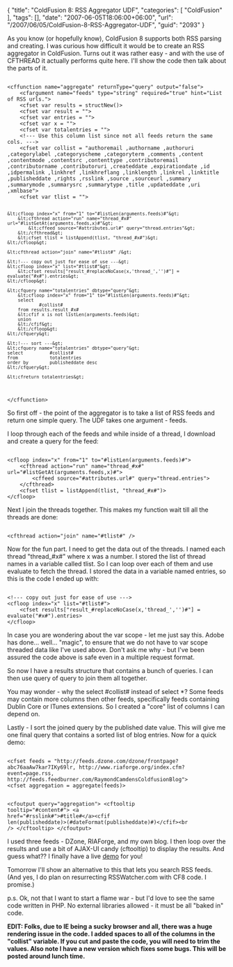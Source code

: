 {
	"title": "ColdFusion 8: RSS Aggregator UDF",
	"categories": [
		"ColdFusion"
	],
	"tags": [],
	"date": "2007-06-05T18:06:00+06:00",
	"url": "/2007/06/05/ColdFusion-8-RSS-Aggregator-UDF",
	"guid": "2093"
}

As you know (or hopefully know), ColdFusion 8 supports both RSS parsing and creating. I was curious how difficult it would be to create an RSS aggregator in ColdFusion. Turns out it was rather easy - and with the use of CFTHREAD it actually performs quite here. I'll show the code then talk about the parts of it.
<!--more-->
<code>
&lt;cffunction name="aggregate" returnType="query" output="false"&gt;
	&lt;cfargument name="feeds" type="string" required="true" hint="List of RSS urls."&gt;
	&lt;cfset var results = structNew()&gt;
	&lt;cfset var result = ""&gt;
	&lt;cfset var entries = ""&gt;
	&lt;cfset var x = ""&gt;
	&lt;cfset var totalentries = ""&gt;
	&lt;!--- Use this column list since not all feeds return the same cols. ---&gt;
	&lt;cfset var collist = "authoremail ,authorname ,authoruri ,categorylabel ,categoryscheme ,categoryterm ,comments ,content ,contentmode ,contentsrc ,contenttype ,contributoremail ,contributorname ,contributoruri ,createddate ,expirationdate ,id ,idpermalink ,linkhref ,linkhreflang ,linklength ,linkrel ,linktitle ,publisheddate ,rights ,rsslink ,source ,sourceurl ,summary ,summarymode ,summarysrc ,summarytype ,title ,updateddate ,uri ,xmlbase"&gt;
	&lt;cfset var tlist = ""&gt;
	
	&lt;cfloop index="x" from="1" to="#listLen(arguments.feeds)#"&gt;
		&lt;cfthread action="run" name="thread_#x#" url="#listGetAt(arguments.feeds,x)#"&gt;
			&lt;cffeed source="#attributes.url#" query="thread.entries"&gt;
		&lt;/cfthread&gt;
		&lt;cfset tlist = listAppend(tlist, "thread_#x#")&gt;
	&lt;/cfloop&gt;

	&lt;cfthread action="join" name="#tlist#" /&gt;

	&lt;!--- copy out just for ease of use ---&gt;
	&lt;cfloop index="x" list="#tlist#"&gt;
		&lt;cfset results["result_#replaceNoCase(x,'thread_','')#"] = evaluate("#x#").entries&gt;
	&lt;/cfloop&gt;

	&lt;cfquery name="totalentries" dbtype="query"&gt;
		&lt;cfloop index="x" from="1" to="#listLen(arguments.feeds)#"&gt;
		select
		        #collist#
		from results.result_#x#
		&lt;cfif x is not listLen(arguments.feeds)&gt;
		union
		&lt;/cfif&gt;
		&lt;/cfloop&gt;
	&lt;/cfquery&gt;

	&lt;!--- sort ---&gt;
	&lt;cfquery name="totalentries" dbtype="query"&gt;
	select          #collist#
	from            totalentries
	order by        publisheddate desc
	&lt;/cfquery&gt;

	&lt;cfreturn totalentries&gt;
&lt;/cffunction&gt;
</code>

So first off - the point of the aggregator is to take a list of RSS feeds and return one simple query. The UDF takes one argument - feeds. 

I loop through each of the feeds and while inside of a thread, I download and create a query for the feed:

<code>
&lt;cfloop index="x" from="1" to="#listLen(arguments.feeds)#"&gt;
	&lt;cfthread action="run" name="thread_#x#" url="#listGetAt(arguments.feeds,x)#"&gt;
		&lt;cffeed source="#attributes.url#" query="thread.entries"&gt;
	&lt;/cfthread&gt;
	&lt;cfset tlist = listAppend(tlist, "thread_#x#")&gt;
&lt;/cfloop&gt;
</code>

Next I join the threads together. This makes my function wait till all the threads are done:

<code>
&lt;cfthread action="join" name="#tlist#" /&gt;
</code>

Now for the fun part. I need to get the data out of the threads. I named each thread "thread_#x#" where x was a number. I stored the list of thread names in a variable called tlist. So I can loop over each of them and use evaluate to fetch the thread. I stored the data in a variable named entries, so this is the code I ended up with:

<code>
&lt;!--- copy out just for ease of use ---&gt;
&lt;cfloop index="x" list="#tlist#"&gt;
	&lt;cfset results["result_#replaceNoCase(x,'thread_','')#"] = evaluate("#x#").entries&gt;
&lt;/cfloop&gt;
</code>

In case you are wondering about the var scope - let me just say this. Adobe has done... well... "magic", to ensure that we do not have to var scope threaded data like I've used above. Don't ask me why - but I've been assured the code above is safe even in a multiple request format. 

So now I have a results structure that contains a bunch of queries. I can then use query of query to join them all together. 

You may wonder - why the select #collist# instead of select *? Some feeds may contain more columns then other feeds, specifically feeds containing Dublin Core or ITunes extensions. So I created a "core" list of columns I can depend on.

Lastly - I sort the joined query by the published date value. This will give me one final query that contains a sorted list of blog entries. Now for a quick demo:

<code>
&lt;cfset feeds = "http://feeds.dzone.com/dzone/frontpage?abc76aaAw7kar7IKy69lr, http://www.riaforge.org/index.cfm?event=page.rss, http://feeds.feedburner.com/RaymondCamdensColdfusionBlog"&gt;
&lt;cfset aggregation = aggregate(feeds)&gt;

&lt;cfoutput query="aggregation"&gt;
&lt;cftooltip tooltip="#content#"&gt;
&lt;a href="#rsslink#"&gt;#title#&lt;/a&gt;&lt;cfif
len(publisheddate)&gt;(#dateFormat(publisheddate)#)&lt;/cfif&gt;&lt;br /&gt;
&lt;/cftooltip&gt;
&lt;/cfoutput&gt;
</code>

I used three feeds - DZone, RIAForge, and my own blog. I then  loop over the results and use a bit of AJAX-UI candy (cftooltip) to display the results. And guess what?? I finally have a live <a href="http://www.raymondcamden.com/demos/rssagg/test.cfm">demo</a> for you!

Tomorrow I'll show an alternative to this that lets you search RSS feeds. (And yes, I do plan on resurrecting RSSWatcher.com with CF8 code. I promise.)

p.s. Ok, not that I want to start a flame war - but I'd love to see the same code written in PHP. No external libraries allowed - it must be all "baked in" code.

<b>EDIT: Folks, due to IE being a sucky browser and all, there was a huge rendering issue in the code. I added spaces to all of the columns in the "collist" variable. If you cut and paste the code, you will need to trim the values. Also note I have a new version which fixes some bugs. This will be posted around lunch time.</b>